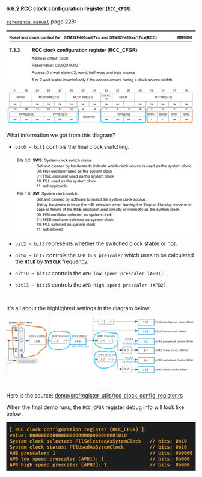 #### <a name="rcc_cfgr">6.6.2 RCC clock configuration register (`RCC_CFGR`)</a>

[`reference manual`](https://github.com/wisonye/rust-embedded-with-stm32f4/blob/master/stm32f4-reference-manual.pdf) page 228:

![rcc_cfgr.png](../../images/rcc_cfgr_2.png)

What information we got from this diagram?

- `bit0 ~ bit1` controls the final clock switching.

    ![rcc-cfgr-clock-switch.png](../../images/rcc-cfgr-clock-switch.png)

- `bit2 ~ bit3` represents whether the switched clock stable or not.

- `bit4 ~ bit7` controls the `AHB bus prescaler` which uses to be calculated the **`HCLK`** by **`SYSCLK`** frequency.

- `bit10 ~ bit12` controls the `APB low speed prescaler (APB1)`.

- `bit13 ~ bit15` controls the `APB high speed prescaler (APB2)`.


</br>

It's all about the highlighted settings in the diagram below:

![rcc-cfgr-responsibility-in-digram.png](../../images/rcc-cfgr-responsibility-in-digram.png)

</br>

Here is the source: [demo/src/register_utils/rcc_clock_config_register.rs](https://github.com/wisonye/rust-embedded-with-stm32f4/blob/master/demo/src/register_utils/rcc_clock_config_register.rs)

When the final demo runs, the `RCC_CFGR` register debug info will look like below:

![rcc-cfgr-debug.png](../../images/rcc-cfgr-debug.png)
